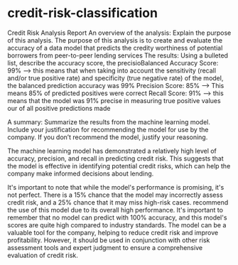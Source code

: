 # credit-risk-classification
Credit Risk Analysis Report
An overview of the analysis: Explain the purpose of this analysis.
The purpose of this analysis is to create and evaluate the accuracy of a data model that predicts the credity worthiness of potential borrowers from peer-to-peer lending services
The results: Using a bulleted list, describe the accuracy score, the 
precisioBalanced Accuracy Score: 99% --> this means that when taking into account the sensitivity (recall and/or true positive rate) and specificity (true negative rate) of the model, the balanced prediction accuracy was 99%
Precision Score: 85% --> This means 85% of predicted positives were correct
Recall Score: 91% --> this means that the model was 91% precise in measuring true positive values our of all positive predictions made

A summary: Summarize the results from the machine learning model. Include your justification for recommending the model for use by the company. If you don’t recommend the model, justify your reasoning.

The machine learning model has demonstrated a relatively high level of accuracy, precision, and recall in predicting credit risk. This suggests that the model is effective in identifying potential credit risks, which can help the company make informed decisions about lending.

It's important to note that while the model's performance is promising, it's not perfect. There is a 15% chance that the model may incorrectly assess credit risk, and a 25% chance that it may miss high-risk cases. recommend the use of this model due to its overall high performance. It's important to remember that no model can predict with 100% accuracy, and this model's scores are quite high compared to industry standards. The model can be a valuable tool for the company, helping to reduce credit risk and improve profitability. However, it should be used in conjunction with other risk assessment tools and expert judgment to ensure a comprehensive evaluation of credit risk.

